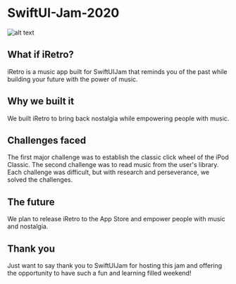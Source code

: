 # SwiftUI-Jam-2020


![alt text](https://firebasestorage.googleapis.com/v0/b/eyemaps-c1b86.appspot.com/o/iTunesArtwork%401x.png?alt=media&token=81788d60-ab53-4c25-8afc-96e65684cefb)
## What if iRetro?
iRetro is a music app built for SwiftUIJam that reminds you of the past while building your future with the power of music.  

## Why we built it
We built iRetro to bring back nostalgia while empowering people with music.

## Challenges faced
The first major challenge was to establish the classic click wheel of the iPod Classic.  The second challenge was to read music from the user's library.  Each challenge was difficult, but with research and perseverance, we solved the challenges.

## The future
We plan to release iRetro to the App Store and empower people with music and nostalgia.

## Thank you
Just want to say thank you to SwiftUIJam for hosting this jam and offering the opportunity to have such a fun and learning filled weekend! 
